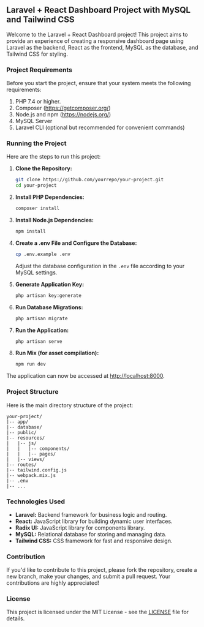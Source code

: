 ## Laravel + React Dashboard Project with MySQL and Tailwind CSS

Welcome to the Laravel + React Dashboard project! This project aims to provide an experience of creating a responsive dashboard page using Laravel as the backend, React as the frontend, MySQL as the database, and Tailwind CSS for styling.

### Project Requirements

Before you start the project, ensure that your system meets the following requirements:

1. PHP 7.4 or higher.
2. Composer (https://getcomposer.org/)
3. Node.js and npm (https://nodejs.org/)
4. MySQL Server
5. Laravel CLI (optional but recommended for convenient commands)

### Running the Project

Here are the steps to run this project:

1. **Clone the Repository:**
   ```bash
   git clone https://github.com/yourrepo/your-project.git
   cd your-project
   ```

2. **Install PHP Dependencies:**
   ```bash
   composer install
   ```

3. **Install Node.js Dependencies:**
   ```bash
   npm install
   ```

4. **Create a .env File and Configure the Database:**
   ```bash
   cp .env.example .env
   ```
   Adjust the database configuration in the `.env` file according to your MySQL settings.

5. **Generate Application Key:**
   ```bash
   php artisan key:generate
   ```

6. **Run Database Migrations:**
   ```bash
   php artisan migrate
   ```

7. **Run the Application:**
   ```bash
   php artisan serve
   ```

8. **Run Mix (for asset compilation):**
   ```bash
   npm run dev
   ```

The application can now be accessed at [http://localhost:8000](http://localhost:8000).

### Project Structure

Here is the main directory structure of the project:

```
your-project/
|-- app/
|-- database/
|-- public/
|-- resources/
|   |-- js/
|   |   |-- components/
|   |   |-- pages/
|   |-- views/
|-- routes/
|-- tailwind.config.js
|-- webpack.mix.js
|-- .env
|-- ...
```

### Technologies Used

- **Laravel:** Backend framework for business logic and routing.
- **React:** JavaScript library for building dynamic user interfaces.
- **Radix UI:** JavaScript library for components library.
- **MySQL:** Relational database for storing and managing data.
- **Tailwind CSS:** CSS framework for fast and responsive design.

### Contribution

If you'd like to contribute to this project, please fork the repository, create a new branch, make your changes, and submit a pull request. Your contributions are highly appreciated!

### License

This project is licensed under the MIT License - see the [LICENSE](LICENSE) file for details.